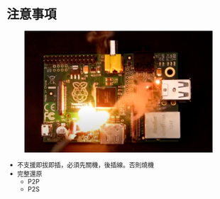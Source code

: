 # 注意事項

<figure><img src="../.gitbook/assets/image (1).png" alt=""><figcaption></figcaption></figure>

* 不支援即拔即插，必須先關機，後插線。否則燒機
* 完整還原
  * P2P
  * P2S

